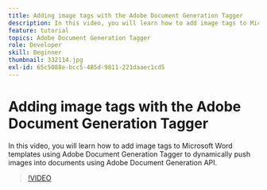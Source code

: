 ```yaml
---
title: Adding image tags with the Adobe Document Generation Tagger
description: In this video, you will learn how to add image tags to Microsoft Word templates using Adobe Document Generation Tagger to dynamically push images into documents using Adobe Document Generation API
feature: tutorial
topics: Adobe Document Generation Tagger
role: Developer
skill: Beginner
thumbnail: 332114.jpg
exl-id: 65c5088e-bcc5-485d-9811-221daaec1cd5
---
```

# Adding image tags with the Adobe Document Generation Tagger

In this video, you will learn how to add image tags to Microsoft Word templates using Adobe Document Generation Tagger to dynamically push images into documents using Adobe Document Generation API.

>[!VIDEO](https://video.tv.adobe.com/v/332114?hidetitle=true)

